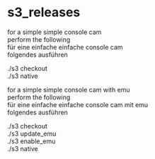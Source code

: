 # s3_releases

for a simple simple console cam  
perform the following  
für eine einfache einfache console cam  
folgendes ausführen  

./s3 checkout  
./s3 native  
    
for a simple simple console cam with emu  
perform the following  
für eine einfache einfache console cam mit emu  
folgendes ausführen  

./s3 checkout  
./s3 update_emu  
./s3 enable_emu  
./s3 native  
